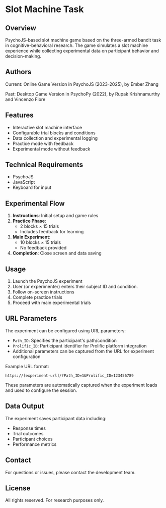# Slot Machine Task

## Overview

PsychoJS-based slot machine game based on the three-armed bandit task in cognitive-behavioral research. The game simulates a slot machine experience while collecting experimental data on participant behavior and decision-making.

## Authors

Current: Online Game Version in PsychoJS (2023-2025), by Ember Zhang

Past: Desktop Game Version in PsychoPy (2022), by Rupak Krishnamurthy and Vincenzo Fiore

## Features

- Interactive slot machine interface
- Configurable trial blocks and conditions
- Data collection and experimental logging
- Practice mode with feedback
- Experimental mode without feedback

## Technical Requirements

- PsychoJS
- JavaScript
- Keyboard for input

## Experimental Flow

1. **Instructions**: Initial setup and game rules
2. **Practice Phase**:
   - 2 blocks × 15 trials
   - Includes feedback for learning
3. **Main Experiment**:
   - 10 blocks × 15 trials
   - No feedback provided
4. **Completion**: Close screen and data saving

## Usage

1. Launch the PsychoJS experiment
2. User (or experimenter) enters their subject ID and condition.
3. Follow on-screen instructions
4. Complete practice trials
5. Proceed with main experimental trials

## URL Parameters

The experiment can be configured using URL parameters:

- `Path_ID`: Specifies the participant's path/condition
- `Prolific_ID`: Participant identifier for Prolific platform integration
- Additional parameters can be captured from the URL for experiment configuration

Example URL format:
```
https://[experiment-url]/?Path_ID=1&Prolific_ID=123456789
```

These parameters are automatically captured when the experiment loads and used to configure the session.

## Data Output

The experiment saves participant data including:

- Response times
- Trial outcomes
- Participant choices
- Performance metrics

## Contact

For questions or issues, please contact the development team.

## License

All rights reserved. For research purposes only.
